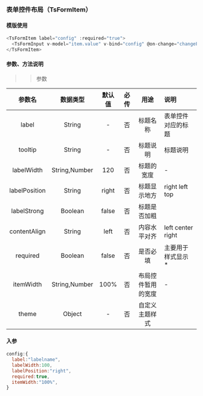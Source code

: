### 表单控件布局（TsFormItem）  


#### 模版使用
```javascript
<TsFormItem label="config" :required="true">
  <TsFormInput v-model="item.value" v-bind="config" @on-change="changeFn"></TsFormInput>
</TsFormItem>
```

#### 参数、方法说明


>> 参数


参数名|数据类型|默认值|必传|用途|说明
:---:|:---:|:---:|:---:|:---:|:---|
label|String|-|否|标题名称|表单控件对应的标题
tooltip|String|-|否|标题说明|标题说明
labelWidth|String,Number|120|否|标题的宽度|-
labelPosition|String|right|否|标题显示地方| right  left   top
labelStrong|Boolean|false|否|标题是否加粗| 
contentAlign|String|left|否|内容水平对齐| left  center  right
required|Boolean|false|否|是否必填|主要用于样式显示 *
itemWidth|String,Number|100%|否|布局控件暂用的宽度|-
theme|Object|-|否|自定义主题样式
#### 入参

```javascript
config:{
  label:"labelname",
  labelWidth:100,
  labelPosition:"right",
  required:true,
  itemWidth:"100%",
}
```
